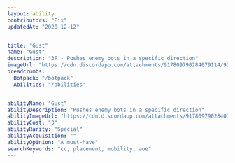 ```yaml
---
layout: ability
contributors: "Pix"
updatedAt: "2020-12-12"


title: "Gust"
name: "Gust"
description: "3P - Pushes enemy bots in a specific direction"
imageUrl: "https://cdn.discordapp.com/attachments/917809790284079114/921861912021573693/Screenshot_20211218-212459_Discord.jpg"
breadcrumbs:
  Botpack: "/botpack"
  Abilities: "/abilities"


abilityName: "Gust"
abilityDescription: "Pushes enemy bots in a specific direction"
abilityImageUrl: "https://cdn.discordapp.com/attachments/917809790284079114/921861912021573693/Screenshot_20211218-212459_Discord.jpg"
abilityCost: "3"
abilityRarity: "Special"
abilityAcquisition: ""
abilityOpinion: "A must-have"
searchKeywords: "cc, placement, mobility, aoe"
---
```

